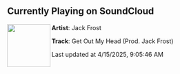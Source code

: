 ## Currently Playing on SoundCloud

[<img align="left" width="100" src="https://i1.sndcdn.com/artworks-kb4vUF6vyZrTw3ZY-kj3ZGg-t500x500.jpg">](https://soundcloud.com/jackfr0stttt/get-out-my-head)

**Artist**: Jack Frost 

**Track**: Get Out My Head (Prod. Jack Frost)

Last updated at 4/15/2025, 9:05:46 AM
